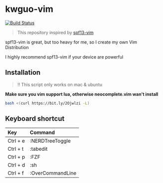 # kwguo-vim

[![Build Status](https://travis-ci.com/shana0440/kwguo-vim.svg?branch=master)](https://travis-ci.com/shana0440/kwguo-vim)

> This repository inspired by [spf13-vim](https://github.com/spf13/spf13-vim)

spf13-vim is great, but too heavy for me, so I create my own Vim Distribution

I highly recommend spf13-vim if your device are powerful

## Installation

> !! This script only works on mac & ubuntu

**Make sure you vim support lua, otherwise neocomplete.vim wan't install**

```bash
bash <(curl https://bit.ly/2Ojwlzi -L)
```

## Keyboard shortcut

| Key      | Command          |
| :------- | :--------------  |
| Ctrl + e | :NERDTreeToggle  |
| Ctrl + t | :tabedit         |
| Ctrl + p | :FZF             |
| Ctrl + d | :sh              |
| Ctrl + f | :OverCommandLine |

